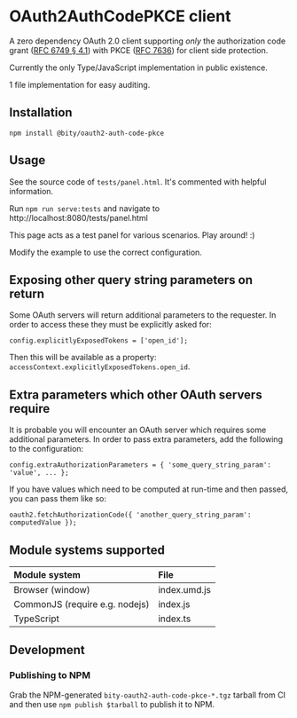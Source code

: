 # OAuth2AuthCodePKCE client

A zero dependency OAuth 2.0 client supporting *only* the authorization code
grant ([RFC 6749 § 4.1][]) with PKCE ([RFC 7636][]) for client side protection.

[RFC 6749 § 4.1]: https://tools.ietf.org/html/rfc6749#section-4.1
[RFC 7636]: https://tools.ietf.org/html/rfc7636

Currently the only Type/JavaScript implementation in public existence.

1 file implementation for easy auditing.

## Installation

`npm install @bity/oauth2-auth-code-pkce`

## Usage

See the source code of `tests/panel.html`. It's commented with helpful
information.

Run `npm run serve:tests` and navigate to 
http://localhost:8080/tests/panel.html

This page acts as a test panel for various scenarios. Play around! :)

Modify the example to use the correct configuration.

## Exposing other query string parameters on return

Some OAuth servers will return additional parameters to the requester. In order
to access these they must be explicitly asked for:

```
config.explicitlyExposedTokens = ['open_id'];
```

Then this will be available as a property:
`accessContext.explicitlyExposedTokens.open_id`.

## Extra parameters which other OAuth servers require

It is probable you will encounter an OAuth server which requires some additional
parameters. In order to pass extra parameters, add the following to the
configuration:

```
config.extraAuthorizationParameters = { 'some_query_string_param': 'value', ... };
```

If you have values which need to be computed at run-time and then passed, you
can pass them like so:

```
oauth2.fetchAuthorizationCode({ 'another_query_string_param': computedValue });
```

## Module systems supported

| Module system                   | File                      |
|:--------------------------------|:--------------------------|
| Browser (window)                | index.umd.js              |
| CommonJS (require e.g. nodejs)  | index.js                  |
| TypeScript                      | index.ts                  |

## Development

### Publishing to NPM

Grab the NPM-generated `bity-oauth2-auth-code-pkce-*.tgz` tarball from CI and
then use `npm publish $tarball` to publish it to NPM.
